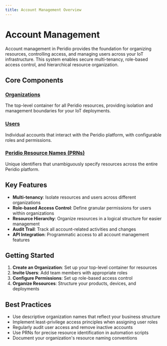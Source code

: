 ```yaml
---
title: Account Management Overview
---
```


# Account Management

Account management in Peridio provides the foundation for organizing resources, controlling access, and managing users across your IoT infrastructure. This system enables secure multi-tenancy, role-based access control, and hierarchical resource organization.

## Core Components

### [Organizations](organizations)

The top-level container for all Peridio resources, providing isolation and management boundaries for your IoT deployments.

### [Users](users)

Individual accounts that interact with the Peridio platform, with configurable roles and permissions.

### [Peridio Resource Names (PRNs)](/peridio-core/peridio-resource-names)

Unique identifiers that unambiguously specify resources across the entire Peridio platform.

## Key Features

- **Multi-tenancy**: Isolate resources and users across different organizations
- **Role-based Access Control**: Define granular permissions for users within organizations
- **Resource Hierarchy**: Organize resources in a logical structure for easier management
- **Audit Trail**: Track all account-related activities and changes
- **API Integration**: Programmatic access to all account management features

## Getting Started

1. **Create an Organization**: Set up your top-level container for resources
2. **Invite Users**: Add team members with appropriate roles
3. **Configure Permissions**: Set up role-based access control
4. **Organize Resources**: Structure your products, devices, and deployments

## Best Practices

- Use descriptive organization names that reflect your business structure
- Implement least-privilege access principles when assigning user roles
- Regularly audit user access and remove inactive accounts
- Use PRNs for precise resource identification in automation scripts
- Document your organization's resource naming conventions
